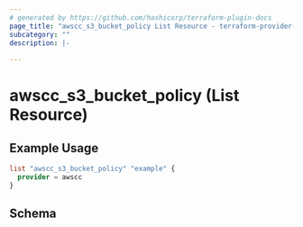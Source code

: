 ```yaml
---
# generated by https://github.com/hashicorp/terraform-plugin-docs
page_title: "awscc_s3_bucket_policy List Resource - terraform-provider-awscc"
subcategory: ""
description: |-
  
---
```


# awscc_s3_bucket_policy (List Resource)



## Example Usage

```terraform
list "awscc_s3_bucket_policy" "example" {
  provider = awscc
}
```

<!-- schema generated by tfplugindocs -->
## Schema
